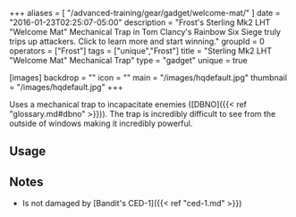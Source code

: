 +++
aliases = [
  "/advanced-training/gear/gadget/welcome-mat/"
]
date = "2016-01-23T02:25:07-05:00"
description = "Frost's Sterling Mk2 LHT \"Welcome Mat\" Mechanical Trap in Tom Clancy's Rainbow Six Siege truly trips up attackers. Click to learn more and start winning."
groupId = 0
operators = ["Frost"]
tags = ["unique","Frost"]
title = "Sterling Mk2 LHT \"Welcome Mat\" Mechanical Trap"
type = "gadget"
unique = true

[images]
  backdrop = ""
  icon = ""
  main = "/images/hqdefault.jpg"
  thumbnail = "/images/hqdefault.jpg"
+++

Uses a mechanical trap to incapacitate enemies ([DBNO]({{< ref "glossary.md#dbno" >}})). The trap is incredibly difficult to see from the outside of windows making it incredibly powerful. <!--more-->

## Usage

## Notes

- Is not damaged by [Bandit's CED-1]({{< ref "ced-1.md" >}})
